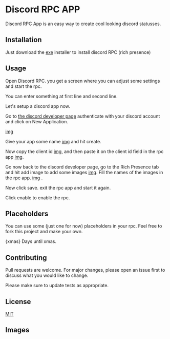 # Discord RPC APP

Discord RPC App is an easy way to create cool looking discord statusses.

## Installation

Just download the [exe]() installer to install discord RPC (rich presence)

## Usage

Open Discord RPC.
you get a screen where you can adjust some settings and start the rpc.

You can enter something at first line and second line.

Let's setup a discord app now.

Go to [the discord developer page](https://discord.com/developers/applications)
authenticate with your discord account and click on New Application.

[img](https://bitbiz.nl/screenshots/hidde/firefox_TwMbwXHWl0.png)

Give your app some name [img](https://bitbiz.nl/screenshots/hidde/firefox_TvnP3XJXLu.png) and hit create.

Now copy the client id [img](https://bitbiz.nl/screenshots/hidde/firefox_KWroxsGKhT.png), and then paste it on the client id field in the rpc app [img](https://bitbiz.nl/screenshots/hidde/discord-rpc-app_DtzR4Tm1ug.png).

Go now back to the discord developer page, go to the Rich Presence tab and hit add image to add some images [img](https://bitbiz.nl/screenshots/hidde/firefox_zgZROSTqT6.png). Fill the names of the images in the rpc app. [img](https://bitbiz.nl/screenshots/hidde/discord-rpc-app_JVLcqftqpU.png)
.

Now click save. exit the rpc app and start it again.

Click enable to enable the rpc.


## Placeholders
You can use some (just one for now) placeholders in your rpc. Feel free to fork this project and make your own.

{xmas} Days until xmas.



## Contributing
Pull requests are welcome. For major changes, please open an issue first to discuss what you would like to change.

Please make sure to update tests as appropriate.

## License
[MIT](https://choosealicense.com/licenses/mit/)
## Images
